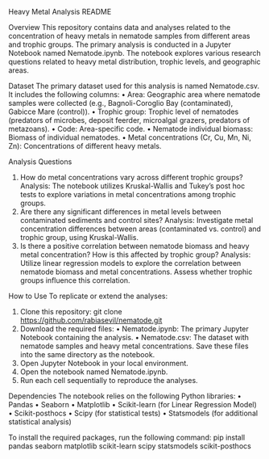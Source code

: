 Heavy Metal Analysis README

Overview
This repository contains data and analyses related to the concentration of heavy metals in nematode samples from different areas and trophic groups. The primary analysis is conducted in a Jupyter Notebook named Nematode.ipynb. The notebook explores various research questions related to heavy metal distribution, trophic levels, and geographic areas. 

Dataset
The primary dataset used for this analysis is named Nematode.csv. It includes the following columns: 
•	Area: Geographic area where nematode samples were collected (e.g., Bagnoli-Coroglio Bay (contaminated), Gabicce Mare (control)).
•	Trophic group: Trophic level of nematodes (predators of microbes, deposit feerder, microalgal grazers, predators of metazoans).
•	Code: Area-specific code.
•	Nematode individual biomass: Biomass of individual nematodes.
•	Metal concentrations (Cr, Cu, Mn, Ni, Zn): Concentrations of different heavy metals.

Analysis Questions
1.	How do metal concentrations vary across different trophic groups?
Analysis: The notebook utilizes Kruskal-Wallis and Tukey’s post hoc tests to explore variations in metal concentrations among trophic groups.
2.	Are there any significant differences in metal levels between contaminated sediments and control sites? 
Analysis: Investigate metal concentration differences between areas (contaminated vs. control) and trophic group, using Kruskal-Wallis.
3.	Is there a positive correlation between nematode biomass and heavy metal concentration? How is this affected by trophic group?
Analysis: Utilize linear regression models to explore the correlation between nematode biomass and metal concentrations. Assess whether trophic groups influence this correlation.

How to Use
To replicate or extend the analyses:
1.	Clone this repository: git clone https://github.com/rabiasevil/nematode.git
2.	Download the required files:
•	Nematode.ipynb: The primary Jupyter Notebook containing the analysis.
•	Nematode.csv: The dataset with nematode samples and heavy metal concentrations.
Save these files into the same directory as the notebook.
3.	Open Jupyter Notebook in your local environment.
4.	Open the notebook named Nematode.ipynb.
5.	Run each cell sequentially to reproduce the analyses.


Dependencies
The notebook relies on the following Python libraries:
•	Pandas
•	Seaborn
•	Matplotlib
•	Scikit-learn (for Linear Regression Model)
•	Scikit-posthocs
•	Scipy (for statistical tests)
•	Statsmodels (for additional statistical analysis)

To install the required packages, run the following command:
pip install pandas seaborn matplotlib scikit-learn scipy statsmodels scikit-posthocs

